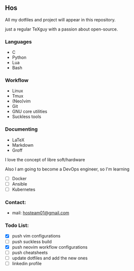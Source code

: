 
## Hos

All my dotfiles and project will appear in this repository.

just a regular TeXguy with a passion about open-source.

### Languages

- C
- Python
- Lua
- Bash

### Workflow

- Linux
- Tmux
- (Neo)vim
- Git
- GNU core utilities
- Suckless tools

### Documenting
- LaTeX
- Markdown
- Groff

I love the concept of libre soft/hardware

Also I am going to become a DevOps engineer, so I'm learning

- [ ] Docker
- [ ] Ansible
- [ ] Kubernetes

### Contact:

- mail: hosteam01@gmail.com

### Todo List:

- [x] push vim configurations
- [ ] push suckless build
- [x] push neovim workflow configurations
- [ ] push cheatsheets
- [ ] update dotfiles and add the new ones
- [ ] linkedin profile

<!---
-- Not Working --
> I added a Makefile to create a pdf version
> it's using LaTeX 
> and `lowdown` to create the `TeX` file

primejade/primejade is a ✨ special ✨ repository because its `README.md` (this file) appears on your GitHub profile.
You can click the Preview link to take a look at your changes.
--->
